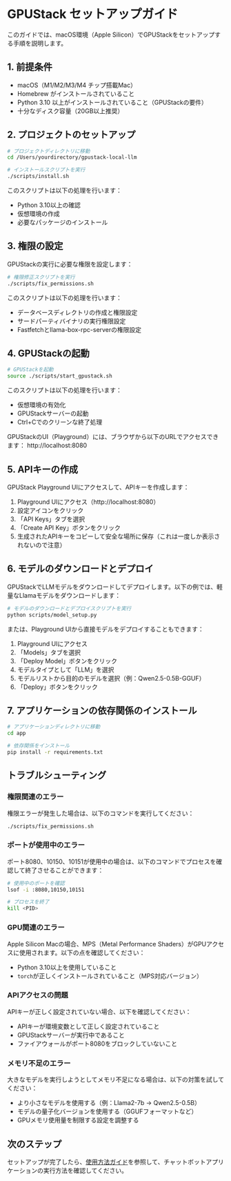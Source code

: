 # GPUStack セットアップガイド

このガイドでは、macOS環境（Apple Silicon）でGPUStackをセットアップする手順を説明します。

## 1. 前提条件

- macOS（M1/M2/M3/M4 チップ搭載Mac）
- Homebrew がインストールされていること
- Python 3.10 以上がインストールされていること（GPUStackの要件）
- 十分なディスク容量（20GB以上推奨）

## 2. プロジェクトのセットアップ

```bash
# プロジェクトディレクトリに移動
cd /Users/yourdirectory/gpustack-local-llm

# インストールスクリプトを実行
./scripts/install.sh
```

このスクリプトは以下の処理を行います：
- Python 3.10以上の確認
- 仮想環境の作成
- 必要なパッケージのインストール

## 3. 権限の設定

GPUStackの実行に必要な権限を設定します：

```bash
# 権限修正スクリプトを実行
./scripts/fix_permissions.sh
```

このスクリプトは以下の処理を行います：
- データベースディレクトリの作成と権限設定
- サードパーティバイナリの実行権限設定
- Fastfetchとllama-box-rpc-serverの権限設定

## 4. GPUStackの起動

```bash
# GPUStackを起動
source ./scripts/start_gpustack.sh
```

このスクリプトは以下の処理を行います：
- 仮想環境の有効化
- GPUStackサーバーの起動
- Ctrl+Cでのクリーンな終了処理

GPUStackのUI（Playground）には、ブラウザから以下のURLでアクセスできます：
http://localhost:8080

## 5. APIキーの作成

GPUStack Playground UIにアクセスして、APIキーを作成します：

1. Playground UIにアクセス（http://localhost:8080）
2. 設定アイコンをクリック
3. 「API Keys」タブを選択
4. 「Create API Key」ボタンをクリック
5. 生成されたAPIキーをコピーして安全な場所に保存（これは一度しか表示されないので注意）

## 6. モデルのダウンロードとデプロイ

GPUStackでLLMモデルをダウンロードしてデプロイします。以下の例では、軽量なLlamaモデルをダウンロードします：

```bash
# モデルのダウンロードとデプロイスクリプトを実行
python scripts/model_setup.py
```

または、Playground UIから直接モデルをデプロイすることもできます：

1. Playground UIにアクセス
2. 「Models」タブを選択
3. 「Deploy Model」ボタンをクリック
4. モデルタイプとして「LLM」を選択
5. モデルリストから目的のモデルを選択（例：Qwen2.5-0.5B-GGUF）
6. 「Deploy」ボタンをクリック

## 7. アプリケーションの依存関係のインストール

```bash
# アプリケーションディレクトリに移動
cd app

# 依存関係をインストール
pip install -r requirements.txt
```

## トラブルシューティング

### 権限関連のエラー

権限エラーが発生した場合は、以下のコマンドを実行してください：

```bash
./scripts/fix_permissions.sh
```

### ポートが使用中のエラー

ポート8080、10150、10151が使用中の場合は、以下のコマンドでプロセスを確認して終了させることができます：

```bash
# 使用中のポートを確認
lsof -i :8080,10150,10151

# プロセスを終了
kill <PID>
```

### GPU関連のエラー

Apple Silicon Macの場合、MPS（Metal Performance Shaders）がGPUアクセスに使用されます。以下の点を確認してください：

- Python 3.10以上を使用していること
- `torch`が正しくインストールされていること（MPS対応バージョン）

### APIアクセスの問題

APIキーが正しく設定されていない場合、以下を確認してください：

- APIキーが環境変数として正しく設定されていること
- GPUStackサーバーが実行中であること
- ファイアウォールがポート8080をブロックしていないこと

### メモリ不足のエラー

大きなモデルを実行しようとしてメモリ不足になる場合は、以下の対策を試してください：

- より小さなモデルを使用する（例：Llama2-7b → Qwen2.5-0.5B）
- モデルの量子化バージョンを使用する（GGUFフォーマットなど）
- GPUメモリ使用量を制限する設定を調整する

## 次のステップ

セットアップが完了したら、[使用方法ガイド](usage_guide.md)を参照して、チャットボットアプリケーションの実行方法を確認してください。
